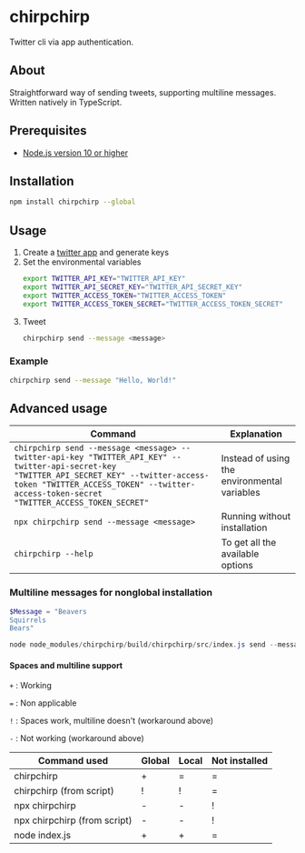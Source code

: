 # chirpchirp

Twitter cli via app authentication.

## About

Straightforward way of sending tweets, supporting multiline messages. Written natively in TypeScript.

## Prerequisites

- [Node.js version 10 or higher](https://nodejs.org/en/download/)

## Installation

```bash
npm install chirpchirp --global
```

## Usage

1. Create a [twitter app](https://apps.twitter.com/) and generate keys
1. Set the environmental variables
	```bash
	export TWITTER_API_KEY="TWITTER_API_KEY"
	export TWITTER_API_SECRET_KEY="TWITTER_API_SECRET_KEY"
	export TWITTER_ACCESS_TOKEN="TWITTER_ACCESS_TOKEN"
	export TWITTER_ACCESS_TOKEN_SECRET="TWITTER_ACCESS_TOKEN_SECRET"
	```
1. Tweet
	```bash
	chirpchirp send --message <message>
	```

### Example

```bash
chirpchirp send --message "Hello, World!"
```

## Advanced usage

Command | Explanation
--- | ---
`chirpchirp send --message <message> --twitter-api-key "TWITTER_API_KEY" --twitter-api-secret-key "TWITTER_API_SECRET_KEY" --twitter-access-token "TWITTER_ACCESS_TOKEN" --twitter-access-token-secret "TWITTER_ACCESS_TOKEN_SECRET"` | Instead of using the environmental variables
`npx chirpchirp send --message <message>` | Running without installation
`chirpchirp --help` | To get all the available options

### Multiline messages for **nonglobal** installation

```powershell
$Message = "Beavers
Squirrels
Bears"

node node_modules/chirpchirp/build/chirpchirp/src/index.js send --message $Message
```

#### Spaces and multiline support

`+`
: Working

`=`
: Non applicable

`!`
: Spaces work, multiline doesn't (workaround above)

`-`
: Not working (workaround above)

Command used | Global | Local| Not installed
--- | --- | --- | ---|
chirpchirp | + | = | =
chirpchirp (from script) | ! | ! | =
npx chirpchirp | - | - | !
npx chirpchirp (from script) | - | - | !
node index.js | + | + | =